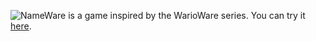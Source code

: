 ![NameWare](https://github.com/Sipnicc/NameWare/blob/main/Assets/Sprites/Title.png?raw=true)
 is a game inspired by the WarioWare series.
You can try it [here](https://html-classic.itch.zone/html/13659402/index.html).

